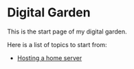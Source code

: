 # Digital Garden

This is the start page of my digital garden.

Here is a list of topics to start from:
* [Hosting a home server](Hosting%20a%20Server%20at%20Home/Hosting%20a%20Server%20at%20Home)
